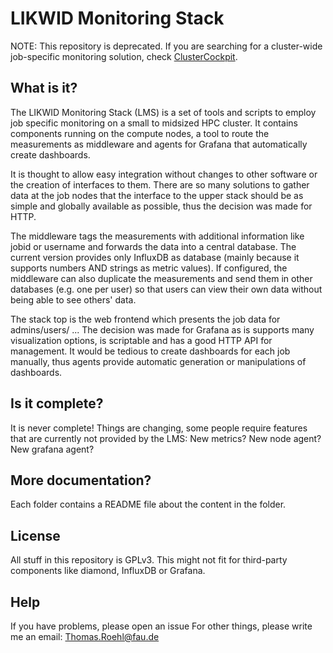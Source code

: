 

# LIKWID Monitoring Stack

NOTE: This repository is deprecated. If you are searching for a cluster-wide job-specific monitoring solution, check [ClusterCockpit](https://github.com/ClusterCockpit).

## What is it?
The LIKWID Monitoring Stack (LMS) is a set of tools and scripts to employ
job specific monitoring on a small to midsized HPC cluster. It contains
components running on the compute nodes, a tool to route the measurements as
middleware and agents for Grafana that automatically create dashboards.

It is thought to allow easy integration without changes to other software or
the creation of interfaces to them. There are so many solutions to gather data
at the job nodes that the interface to the upper stack should be as simple and
globally available as possible, thus the decision was made for HTTP.

The middleware tags the measurements with additional information like jobid or
username and forwards the data into a central database. The current version
provides only InfluxDB as database (mainly because it supports numbers AND
strings as metric values). If configured, the middleware can also duplicate the
measurements and send them in other databases (e.g. one per user) so that users
can view their own data without being able to see others' data.

The stack top is the web frontend which presents the job data for admins/users/
... The decision was made for Grafana as is supports many visualization options,
is scriptable and has a good HTTP API for management. It would be tedious to
create dashboards for each job manually, thus agents provide automatic
generation or manipulations of dashboards.

## Is it complete?
It is never complete! Things are changing, some people require features that are
currently not provided by the LMS: New metrics? New node agent? New grafana
agent?

## More documentation?
Each folder contains a README file about the content in the folder.

## License
All stuff in this repository is GPLv3. This might not fit for third-party
components like diamond, InfluxDB or Grafana.

## Help
If you have problems, please open an issue
For other things, please write me an email: Thomas.Roehl@fau.de
